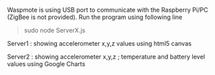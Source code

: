 Waspmote is using USB port to communicate with the Raspberry Pi/PC (ZigBee is not provided). Run the program using following line

> sudo node ServerX.js


Server1 :  showing accelerometer x,y,z values using html5 canvas

Server2 :  showing accelerometer x,y,z ; temperature and battery level values using Google Charts

